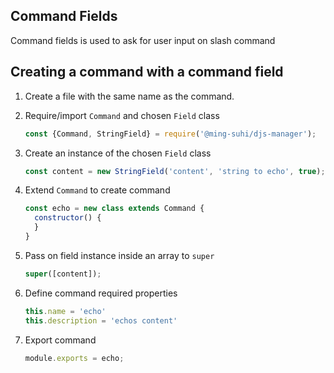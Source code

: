 ## Command Fields

Command fields is used to ask for user input on slash command

## Creating a command with a command field

1. Create a file with the same name as the command.

2. Require/import `Command` and chosen `Field` class
    ```js
    const {Command, StringField} = require('@ming-suhi/djs-manager');
    ```

3. Create an instance of the chosen `Field` class
    ```js
    const content = new StringField('content', 'string to echo', true);
    ```

4. Extend `Command` to create command
    ```js
    const echo = new class extends Command {
      constructor() {
      }
    }
    ```

5. Pass on field instance inside an array to `super`
    ```js
    super([content]);
    ```

6. Define command required properties
    ```js
    this.name = 'echo'
    this.description = 'echos content'
    ```

7. Export command 
    ```js
    module.exports = echo;
    ```